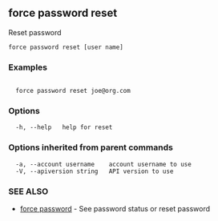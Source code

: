 ## force password reset

Reset password

```
force password reset [user name]
```

### Examples

```

  force password reset joe@org.com

```

### Options

```
  -h, --help   help for reset
```

### Options inherited from parent commands

```
  -a, --account username    account username to use
  -V, --apiversion string   API version to use
```

### SEE ALSO

* [force password](force_password.md)	 - See password status or reset password

